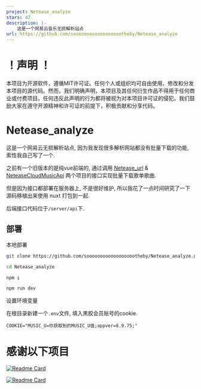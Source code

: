 ```yaml
---
project: Netease_analyze
stars: 47
description: |-
    这是一个网易云音乐无损解析站点
url: https://github.com/sooooooooooooooooootheby/Netease_analyze
---
```


# ！声明 ！

本项目为开源软件，遵循MIT许可证。任何个人或组织均可自由使用、修改和分发本项目的源代码。然而，我们明确声明，本项目及其任何衍生作品不得用于任何商业或付费项目。任何违反此声明的行为都将被视为对本项目许可证的侵犯。我们鼓励大家在遵守开源精神和许可证的前提下，积极贡献和分享代码。

# Netease_analyze

这是一个网易云无损解析站点, 因为我发现很多解析网站都没有批量下载的功能, 索性我自己写了一个.

之前有一个旧版本的是纯vue前端的, 通过调用 [Netease_url](https://github.com/Suxiaoqinx/Netease_url) & [NeteaseCloudMusicApi](https://github.com/sooooooooooooooooootheby/NeteaseCloudMusicApi) 两个项目的接口实现批量下载歌单歌曲.

但是因为接口都部署在服务器上, 不是很好维护, 所以我花了一点时间研究了一下源码移植出来使用 nuxt 打包到一起.

后端接口代码位于`/server/api`下.

## 部署

本地部署

```bash
git clone https://github.com/sooooooooooooooooootheby/Netease_analyze.git

cd Netease_analyze

npm i

npm run dev
```

设置环境变量

在根目录新建一个`.env`文件, 填入黑胶会员账号的cookie.

```
COOKIE="MUSIC_U=你获取到的MUSIC_U值;appver=8.9.75;"
```

# 感谢以下项目

[![Readme Card](https://github-readme-stats.vercel.app/api/pin/?username=Suxiaoqinx&repo=Netease_url)](https://github.com/Suxiaoqinx/Netease_url)

[![Readme Card](https://github-readme-stats.vercel.app/api/pin/?username=Binaryify&repo=NeteaseCloudMusicApi)](https://github.com/Binaryify/NeteaseCloudMusicApi)

